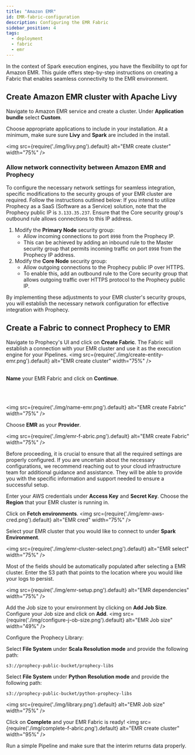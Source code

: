 ```yaml
---
title: "Amazon EMR"
id: EMR-fabric-configuration
description: Configuring the EMR Fabric
sidebar_position: 4
tags:
  - deployment
  - fabric
  - emr
---
```


In the context of Spark execution engines, you have the flexibility to opt for Amazon EMR. This guide offers step-by-step instructions on creating a Fabric that enables seamless connectivity to the EMR environment.

## Create Amazon EMR cluster with Apache Livy

Navigate to Amazon EMR service and create a cluster. Under **Application bundle** select **Custom**.

Choose appropriate applications to include in your installation. At a minimum, make sure sure **Livy** and **Spark** are included in the install.

<img src={require('./img/livy.png').default} alt="EMR create cluster" width="75%" />

### Allow network connectivity between Amazon EMR and Prophecy

To configure the necessary network settings for seamless integration, specific modifications to the security groups of your EMR cluster are required. Follow the instructions outlined below:
If you intend to utilize Prophecy as a SaaS (Software as a Service) solution, note that the Prophecy public IP is `3.133.35.237`. Ensure that the Core security group's outbound rule allows connections to this IP address.

1. Modify the **Primary Node** security group:
   - Allow incoming connections to port `8998` from the Prophecy IP.
   - This can be achieved by adding an inbound rule to the Master security group that permits incoming traffic on port `8998` from the Prophecy IP address.
2. Modify the **Core Node** security group:
   - Allow outgoing connections to the Prophecy public IP over HTTPS.
   - To enable this, add an outbound rule to the Core security group that allows outgoing traffic over HTTPS protocol to the Prophecy public IP.

By implementing these adjustments to your EMR cluster's security groups, you will establish the necessary network configuration for effective integration with Prophecy.

## Create a Fabric to connect Prophecy to EMR

Navigate to Prophecy's UI and click on **Create Fabric**. The Fabric will establish a connection with your EMR cluster and use it as the execution engine for your Pipelines.
<img src={require('./img/create-entity-emr.png').default} alt="EMR create cluster" width="75%" />
<br/>
<br/>

**Name** your EMR Fabric and click on **Continue**.

<br/>
<br/>

<img src={require('./img/name-emr.png').default} alt="EMR create Fabric" width="75%" />

Choose **EMR** as your **Provider**.

<img src={require('./img/emr-f-abric.png').default} alt="EMR create Fabric" width="75%" />

Before proceeding, it is crucial to ensure that all the required settings are properly configured. If you are uncertain about the necessary configurations, we recommend reaching out to your cloud infrastructure team for additional guidance and assistance. They will be able to provide you with the specific information and support needed to ensure a successful setup.

Enter your AWS credentials under **Access Key** and **Secret Key**. Choose the **Region** that your EMR cluster is running in.

Click on **Fetch environments**.
<img src={require('./img/emr-aws-cred.png').default} alt="EMR cred" width="75%" />

Select your EMR cluster that you would like to connect to under **Spark Environment**.

<img src={require('./img/emr-cluster-select.png').default} alt="EMR select" width="75%" />

Most of the fields should be automatically populated after selecting a EMR cluster. Enter the S3 path that points to the location where you would like your logs to persist.

<img src={require('./img/emr-setup.png').default} alt="EMR dependencies" width="75%" />

Add the Job size to your environment by clicking on **Add Job Size**. Configure your Job size and click on **Add**.
<img src={require('./img/configure-j-ob-size.png').default} alt="EMR Job size" width="49%" />

Configure the Prophecy Library:

Select **File System** under **Scala Resolution mode** and provide the following path:

`s3://prophecy-public-bucket/prophecy-libs`

Select **File System** under **Python Resolution mode** and provide the following path:

`s3://prophecy-public-bucket/python-prophecy-libs`

<img src={require('./img/library.png').default} alt="EMR Job size" width="75%" />

Click on **Complete** and your EMR Fabric is ready!
<img src={require('./img/complete-f-abric.png').default} alt="EMR create cluster" width="95%" />

Run a simple Pipeline and make sure that the interim returns data properly.
